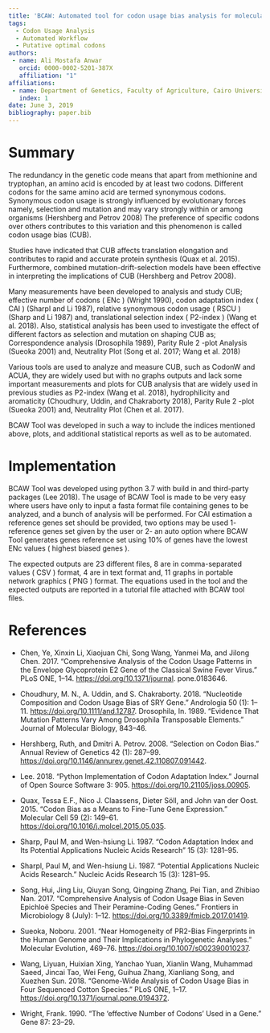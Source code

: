 ```yaml
---
title: 'BCAW: Automated tool for codon usage bias analysis for molecular evolution'
tags:
  - Codon Usage Analysis
  - Automated Workflow
  - Putative optimal codons
authors:
 - name: Ali Mostafa Anwar
   orcid: 0000-0002-5201-387X
   affiliation: "1"
affiliations:
 - name: Department of Genetics, Faculty of Agriculture, Cairo University, 12613, Cairo, Egypt
   index: 1
date: June 3, 2019
bibliography: paper.bib
---
```

# Summary

The redundancy in the genetic code means that apart from methionine and tryptophan, an amino acid is encoded by at least two codons. Different codons for the same amino acid are termed synonymous codons. Synonymous codon usage is strongly influenced by evolutionary forces namely, selection and mutation and may vary strongly within or among organisms (Hershberg and Petrov 2008) The preference of specific codons over others contributes to this variation and this phenomenon is called codon usage bias (CUB).

Studies have indicated that CUB affects translation elongation and contributes to rapid and accurate protein synthesis (Quax et al. 2015). Furthermore, combined mutation-drift-selection models have been effective in interpreting the implications of CUB (Hershberg and Petrov 2008). 

Many measurements have been developed to analysis and study CUB; effective number of codons ( ENc ) (Wright 1990), codon adaptation index ( CAI )  (Sharpl and Li 1987), relative synonymous codon usage ( RSCU ) (Sharp and Li 1987) and, translational selection index ( P2-index ) (Wang et al. 2018). Also, statistical analysis has been used to investigate the effect of different factors as selection and mutation on shaping CUB as; Correspondence analysis (Drosophila 1989), Parity Rule 2 -plot Analysis (Sueoka 2001) and, Neutrality Plot (Song et al. 2017; Wang et al. 2018)

Various tools are used to analyze and measure CUB, such as CodonW and ACUA, they are widely used but with no graphs outputs and lack some important measurements and plots for CUB analysis that are widely used in previous studies as P2-index (Wang et al. 2018), hydrophilicity and aromaticity (Choudhury, Uddin, and Chakraborty 2018), Parity Rule 2 -plot (Sueoka 2001) and, Neutrality Plot (Chen et al. 2017).

BCAW Tool was developed in such a way to include the indices mentioned above, plots, and additional statistical reports as well as to be automated.
 
# Implementation

BCAW Tool was developed using python 3.7 with build in and third-party packages (Lee 2018).
The usage of BCAW Tool is made to be very easy where users have only to input a fasta format file containing genes to be analyzed, and a bunch of analysis will be performed. For CAI estimation a reference genes set should be provided, two options may be used 1- reference genes set given by the user or 2- an auto option where BCAW Tool generates genes reference set using 10% of genes have the lowest ENc values ( highest biased genes ).

The expected outputs are 23 different files, 8 are in comma-separated values ( CSV ) format, 4 are in text format and, 11 graphs in portable network graphics ( PNG ) format. The equations used in the tool and the expected outputs are reported in a tutorial file attached with BCAW tool files.

# References

* Chen, Ye, Xinxin Li, Xiaojuan Chi, Song Wang, Yanmei Ma, and Jilong Chen. 2017. “Comprehensive Analysis of the Codon Usage Patterns in the Envelope Glycoprotein E2 Gene of the Classical Swine Fever Virus.” PLoS ONE, 1–14. https://doi.org/10.1371/journal. pone.0183646.

* Choudhury, M. N., A. Uddin, and S. Chakraborty. 2018. “Nucleotide Composition and Codon Usage Bias of SRY Gene.” Andrologia 50 (1): 1–11. https://doi.org/10.1111/and.12787.
Drosophila, In. 1989. “Evidence That Mutation Patterns Vary Among Drosophila Transposable Elements.” Journal of Molecular Biology, 843–46.

* Hershberg, Ruth, and Dmitri A. Petrov. 2008. “Selection on Codon Bias.” Annual Review of Genetics 42 (1): 287–99. https://doi.org/10.1146/annurev.genet.42.110807.091442.

* Lee. 2018. “Python Implementation of Codon Adaptation Index.” Journal of Open Source Software 3: 905. https://doi.org/10.21105/joss.00905.

* Quax, Tessa E.F., Nico J. Claassens, Dieter Söll, and John van der Oost. 2015. “Codon Bias as a Means to Fine-Tune Gene Expression.” Molecular Cell 59 (2): 149–61. https://doi.org/10.1016/j.molcel.2015.05.035.

* Sharp, Paul M, and Wen-hsiung Li. 1987. “Codon Adaptation Index and Its Potential Applications Nucleic Acids Research” 15 (3): 1281–95.

* Sharpl, Paul M, and Wen-hsiung Li. 1987. “Potential Applications Nucleic Acids Research.” Nucleic Acids Research 15 (3): 1281–95.

* Song, Hui, Jing Liu, Qiuyan Song, Qingping Zhang, Pei Tian, and Zhibiao Nan. 2017. “Comprehensive Analysis of Codon Usage Bias in Seven Epichloë Species and Their Peramine-Coding Genes.” Frontiers in Microbiology 8 (July): 1–12. https://doi.org/10.3389/fmicb.2017.01419.

* Sueoka, Noboru. 2001. “Near Homogeneity of PR2-Bias Fingerprints in the Human Genome and Their Implications in Phylogenetic Analyses.” Molecular Evolution, 469–76. https://doi.org/10.1007/s002390010237.

* Wang, Liyuan, Huixian Xing, Yanchao Yuan, Xianlin Wang, Muhammad Saeed, Jincai Tao, Wei Feng, Guihua Zhang, Xianliang Song, and Xuezhen Sun. 2018. “Genome-Wide Analysis of Codon Usage Bias in Four Sequenced Cotton Species.” PLoS ONE, 1–17. https://doi.org/10.1371/journal.pone.0194372.

* Wright, Frank. 1990. “The ‘effective Number of Codons’ Used in a Gene.” Gene 87: 23–29.

